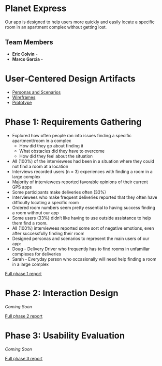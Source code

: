 # Planet Express

Our app is designed to help users more quickly and easily locate a specific room in an apartment complex without getting lost.

## Team Members

* **Eric Colvin** - 
* **Marco Garcia** - 

# User-Centered Design Artifacts

* [Personas and Scenarios](personas-scenarios.md)
* [Wireframes](#)
* [Prototype](#)

# Phase 1: Requirements Gathering

* Explored how often people ran into issues finding a specific apartment/room in a complex
  * How did they go about finding it
  * What obstacles did they have to overcome
  * How did they feel about the situation
* All (100%) of the interviewees had been in a situation where they could not find a room at a location
* Interviews recorded users (n = 3) experiences with finding a room in a large complex
* Majority of interviewees reported favorable opinions of their current GPS apps
* Some participants make deliveries often (33%)
* Interviewees who make frequent deliveries reported that they often have difficulty locating a specific room 
* Ordered room numbers seem pretty essential to having success finding a room without our app
* Some users (33%) didn’t like having to use outside assistance to help them find a room.
* All (100%) interviewees reported some sort of negative emotions, even after successfully finding their room
* Designed personas and scenarios to represent the main users of our app:
* Doug - Delivery Driver who frequently has to find rooms in unfamiliar complexes for deliveries
* Sarah - Everyday person who occasionally will need help finding a room in a large complex


[Full phase 1 report](phase1/)

# Phase 2: Interaction Design

*Coming Soon*

[Full phase 2 report](phase2/)

# Phase 3: Usability Evaluation

*Coming Soon*

[Full phase 3 report](phase3/)
